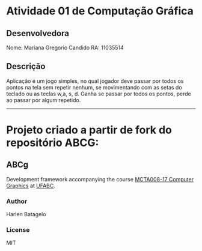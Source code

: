 # Atividade 01 de Computação Gráfica
## Desenvolvedora
Nome: Mariana Gregorio Candido
RA: 11035514

## Descrição
Aplicação é um jogo simples, no qual jogador deve passar por todos os pontos na tela sem repetir nenhum, se movimentando com as setas do teclado ou as teclas w,a, s, d. Ganha se passar por todos os pontos, perde ao passar por algum repetido.

---

# Projeto criado a partir de fork do repositório ABCG:
## ABCg

Development framework accompanying the course [MCTA008-17 Computer Graphics](http://professor.ufabc.edu.br/~harlen.batagelo/cg/) at [UFABC](https://www.ufabc.edu.br/).

### Author

Harlen Batagelo

### License

MIT
